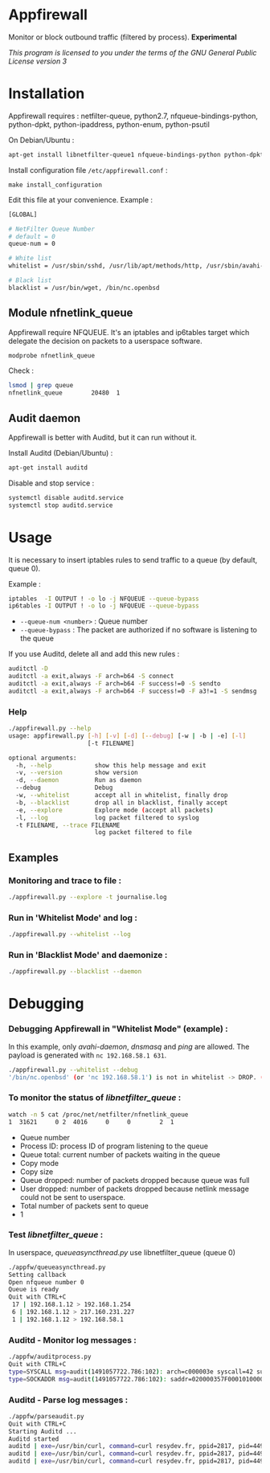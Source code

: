 # Appfirewall
Monitor or block outbound traffic (filtered by process). __Experimental__

_This program is licensed to you under the terms of the GNU General Public License version 3_

# Installation

Appfirewall requires : netfilter-queue, python2.7, nfqueue-bindings-python, python-dpkt, python-ipaddress, python-enum, python-psutil
 
 
On Debian/Ubuntu :

```bash
apt-get install libnetfilter-queue1 nfqueue-bindings-python python-dpkt python-enum34 python-psutil python-ipaddress
```

Install configuration file `/etc/appfirewall.conf` :

`make install_configuration`


Edit this file at your convenience. Example :
```bash
[GLOBAL]

# NetFilter Queue Number
# default = 0
queue-num = 0

# White list
whitelist = /usr/sbin/sshd, /usr/lib/apt/methods/http, /usr/sbin/avahi-daemon, /sbin/dhclient, /usr/sbin/ntpd

# Black list
blacklist = /usr/bin/wget, /bin/nc.openbsd
```


## Module nfnetlink_queue

Appfirewall require NFQUEUE. It's an iptables and ip6tables target which delegate the decision on packets to a userspace software.

```bash
modprobe nfnetlink_queue
```

Check :

```bash
lsmod | grep queue
nfnetlink_queue        20480  1
```

## Audit daemon

Appfirewall is better with Auditd, but it can run without it.

Install Auditd (Debian/Ubuntu) :
```bash
apt-get install auditd
```

Disable and stop service :
```bash
systemctl disable auditd.service
systemctl stop auditd.service
```

# Usage

It is necessary to insert iptables rules to send traffic to a queue (by default, queue 0).

Example :
```bash
iptables  -I OUTPUT ! -o lo -j NFQUEUE --queue-bypass
ip6tables -I OUTPUT ! -o lo -j NFQUEUE --queue-bypass
```
 * `--queue-num <number>` : Queue number
 * `--queue-bypass` : The packet are authorized if no software is listening to the queue

If you use Auditd, delete all and add this new rules :
```bash
auditctl -D
auditctl -a exit,always -F arch=b64 -S connect
auditctl -a exit,always -F arch=b64 -F success!=0 -S sendto
auditctl -a exit,always -F arch=b64 -F success!=0 -F a3!=1 -S sendmsg
```

### Help
```bash
./appfirewall.py --help
usage: appfirewall.py [-h] [-v] [-d] [--debug] [-w | -b | -e] [-l]
                      [-t FILENAME]

optional arguments:
  -h, --help            show this help message and exit
  -v, --version         show version
  -d, --daemon          Run as daemon
  --debug               Debug
  -w, --whitelist       accept all in whitelist, finally drop
  -b, --blacklist       drop all in blacklist, finally accept
  -e, --explore         Explore mode (accept all packets)
  -l, --log             log packet filtered to syslog
  -t FILENAME, --trace FILENAME
                        log packet filtered to file
```

## Examples

### Monitoring and trace to file :
```bash
./appfirewall.py --explore -t journalise.log
```

### Run in 'Whitelist Mode' and log  :
```bash
./appfirewall.py --whitelist --log
```


### Run in 'Blacklist Mode' and daemonize :
```bash
./appfirewall.py --blacklist --daemon
```

# Debugging

### Debugging Appfirewall in "Whitelist Mode" (example) :

In this example, only _avahi-daemon_, _dnsmasq_ and _ping_ are allowed. The payload is generated with `nc 192.168.58.1 631`.
```bash
./appfirewall.py --whitelist --debug
'/bin/nc.openbsd' (or 'nc 192.168.58.1') is not in whitelist -> DROP. ('tcp', '192.168.1.12', 43400, '192.168.58.1', 631)
```

### To monitor the status of _libnetfilter_queue_ :
```bash
watch -n 5 cat /proc/net/netfilter/nfnetlink_queue
1  31621     0 2  4016     0     0        2  1
```

* Queue number
* Process ID: process ID of program listening to the queue
* Queue total: current number of packets waiting in the queue
* Copy mode
* Copy size
* Queue dropped: number of packets dropped because queue was full
* User dropped: number of packets dropped because netlink message could not be sent to userspace.
* Total number of packets sent to queue
* 1

### Test _libnetfilter_queue_ :

In userspace, _queueasyncthread.py_ use libnetfilter_queue (queue 0)

```bash
./appfw/queueasyncthread.py 
Setting callback
Open nfqueue number 0
Queue is ready
Quit with CTRL+C
 17 | 192.168.1.12 > 192.168.1.254
 6 | 192.168.1.12 > 217.160.231.227
 1 | 192.168.1.12 > 192.168.58.1
```

### Auditd - Monitor log messages :
```bash
./appfw/auditprocess.py
Quit with CTRL+C
type=SYSCALL msg=audit(1491057722.786:102): arch=c000003e syscall=42 success=yes exit=0 a0=36 a1=7f94fecfedcc a2=10 a3=2 items=0 ppid=1334 pid=4053 auid=4294967295 uid=1000 gid=1000 euid=1000 suid=1000 fsuid=1000 egid=1000 sgid=1000 fsgid=1000 tty=(none) ses=4294967295 comm=444E53205265737E76657220233131 exe="/usr/lib/firefox/firefox" key=(null)
type=SOCKADDR msg=audit(1491057722.786:102): saddr=020000357F0001010000000000000000
```

### Auditd - Parse log messages :

```bash
./appfw/parseaudit.py 
Quit with CTRL+C
Starting Auditd ...
Auditd started
auditd | exe=/usr/bin/curl, command=curl resydev.fr, ppid=2817, pid=4490, uid=0, family=02, address=127.0.1.1, port=53
auditd | exe=/usr/bin/curl, command=curl resydev.fr, ppid=2817, pid=4490, uid=0, family=02, address=212.227.247.84, port=80
auditd | exe=/usr/bin/curl, command=curl resydev.fr, ppid=2817, pid=4490, uid=0, family=0A, address=2001:8d8:1001:124c:8ae5:8584:36eb:f01b, port=80
```

